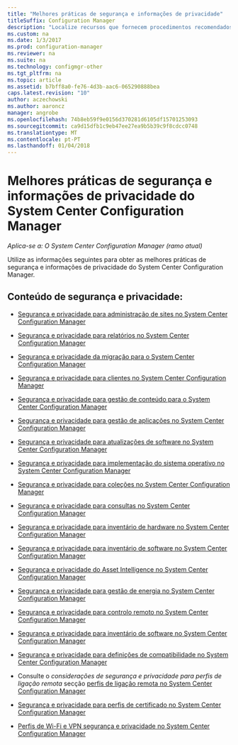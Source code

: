 ```yaml
---
title: "Melhores práticas de segurança e informações de privacidade"
titleSuffix: Configuration Manager
description: "Localize recursos que fornecem procedimentos recomendados de segurança e informações de privacidade do System Center Configuration Manager."
ms.custom: na
ms.date: 1/3/2017
ms.prod: configuration-manager
ms.reviewer: na
ms.suite: na
ms.technology: configmgr-other
ms.tgt_pltfrm: na
ms.topic: article
ms.assetid: b7bff8a0-fe76-4d3b-aac6-065290888bea
caps.latest.revision: "10"
author: aczechowski
ms.author: aaroncz
manager: angrobe
ms.openlocfilehash: 74b8eb59f9e0156d370281d6105df15701253093
ms.sourcegitcommit: ca9d15dfb1c9eb47ee27ea9b5b39c9f8cdcc0748
ms.translationtype: MT
ms.contentlocale: pt-PT
ms.lasthandoff: 01/04/2018
---
```

# <a name="security-best-practices-and-privacy-information-for-system-center-configuration-manager"></a>Melhores práticas de segurança e informações de privacidade do System Center Configuration Manager

*Aplica-se a: O System Center Configuration Manager (ramo atual)*

Utilize as informações seguintes para obter as melhores práticas de segurança e informações de privacidade do System Center Configuration Manager.  

## <a name="security-and-privacy-content"></a>Conteúdo de segurança e privacidade:  

-   [Segurança e privacidade para administração de sites no System Center Configuration Manager](../../../core/plan-design/hierarchy/security-and-privacy-for-site-administration.md)  

-   [Segurança e privacidade para relatórios no System Center Configuration Manager](../../../core/servers/manage/security-and-privacy-for-reporting.md)  

-   [Segurança e privacidade da migração para o System Center Configuration Manager](../../../core/migration/security-and-privacy-for-migration.md)  

-   [Segurança e privacidade para clientes no System Center Configuration Manager](../../../core/clients/deploy/plan/security-and-privacy-for-clients.md)  

-   [Segurança e privacidade para gestão de conteúdo para o System Center Configuration Manager](../../../core/plan-design/hierarchy/security-and-privacy-for-content-management.md)  

-   [Segurança e privacidade para gestão de aplicações no System Center Configuration Manager](../../../apps/plan-design/security-and-privacy-for-application-management.md)  

-   [Segurança e privacidade para atualizações de software no System Center Configuration Manager](../../../sum/plan-design/security-and-privacy-for-software-updates.md)  

-   [Segurança e privacidade para implementação do sistema operativo no System Center Configuration Manager](../../../osd/plan-design/security-and-privacy-for-operating-system-deployment.md)  

-   [Segurança e privacidade para coleções no System Center Configuration Manager](../../../core/clients/manage/collections/security-and-privacy-for-collections.md)  

-   [Segurança e privacidade para consultas no System Center Configuration Manager](../../../core/servers/manage/security-and-privacy-for-queries.md)  

-   [Segurança e privacidade para inventário de hardware no System Center Configuration Manager](../../../core/clients/manage/inventory/security-and-privacy-for-hardware-inventory.md)  

-   [Segurança e privacidade para inventário de software no System Center Configuration Manager](../../../core/clients/manage/inventory/security-and-privacy-for-software-inventory.md)  

-   [Segurança e privacidade do Asset Intelligence no System Center Configuration Manager](../../../core/clients/manage/asset-intelligence/security-and-privacy-for-asset-intelligence.md)  

-   [Segurança e privacidade para gestão de energia no System Center Configuration Manager](../../../core/clients/manage/power/security-and-privacy-for-power-management.md)  

-   [Segurança e privacidade para controlo remoto no System Center Configuration Manager](../../../core/clients/manage/remote-control/security-and-privacy-for-remote-control.md)  

-   [Segurança e privacidade para inventário de software no System Center Configuration Manager](../../../core/clients/manage/inventory/security-and-privacy-for-software-inventory.md)  

-   [Segurança e privacidade para definições de compatibilidade no System Center Configuration Manager](../../../compliance/plan-design/security-and-privacy-for-compliance-settings.md)  

-   Consulte o *considerações de segurança e privacidade para perfis de ligação remota* secção [perfis de ligação remota no System Center Configuration Manager](/sccm/compliance/deploy-use/create-remote-connection-profiles)  

-   [Segurança e privacidade para perfis de certificado no System Center Configuration Manager](../../../protect/plan-design/security-and-privacy-for-certificate-profiles.md)  

-   [Perfis de Wi-Fi e VPN segurança e privacidade no System Center Configuration Manager](../../../protect/plan-design/security-and-privacy-for-wifi-vpn-profiles.md)  
